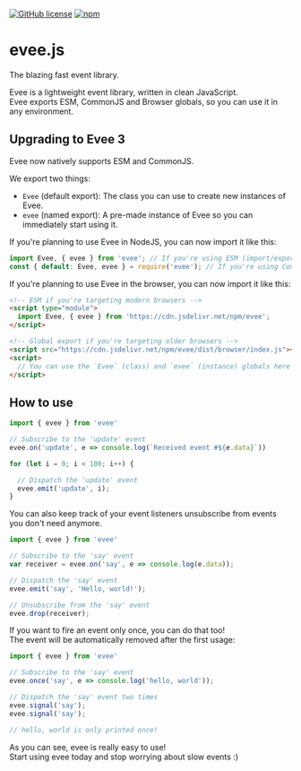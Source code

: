 [![GitHub license](https://img.shields.io/badge/license-MIT-blue.svg?maxAge=10&style=flat-square)](https://raw.githubusercontent.com/SplittyDev/evee.js/master/LICENSE.md)
[![npm](https://img.shields.io/npm/v/evee.svg?maxAge=10&style=flat-square)](https://www.npmjs.com/package/evee)

# evee.js
The blazing fast event library.

Evee is a lightweight event library, written in clean JavaScript.   
Evee exports ESM, CommonJS and Browser globals, so you can use it in any environment.

## Upgrading to Evee 3
Evee now natively supports ESM and CommonJS.

We export two things:
- `Evee` (default export): The class you can use to create new instances of Evee.
- `evee` (named export): A pre-made instance of Evee so you can immediately start using it.

If you're planning to use Evee in NodeJS, you can now import it like this:
```js
import Evee, { evee } from 'evee'; // If you're using ESM (import/export)
const { default: Evee, evee } = require('evee'); // If you're using CommonJS (require)
```

If you're planning to use Evee in the browser, you can now import it like this:
```html
<!-- ESM if you're targeting modern browsers -->
<script type="module">
  import Evee, { evee } from 'https://cdn.jsdelivr.net/npm/evee';
</script>

<!-- Global export if you're targeting older browsers -->
<script src="https://cdn.jsdelivr.net/npm/evee/dist/browser/index.js"></script>
<script>
  // You can use the `Evee` (class) and `evee` (instance) globals here
</script>
```

## How to use
```js
import { evee } from 'evee'

// Subscribe to the 'update' event
evee.on('update', e => console.log(`Received event #${e.data}`))

for (let i = 0; i < 100; i++) {

  // Dispatch the 'update' event
  evee.emit('update', i);
}
```

You can also keep track of your event listeners unsubscribe from events you don't need anymore.

```js
import { evee } from 'evee'

// Subscribe to the 'say' event
var receiver = evee.on('say', e => console.log(e.data));

// Dispatch the 'say' event
evee.emit('say', 'Hello, world!');

// Unsubscribe from the 'say' event
evee.drop(receiver);
```

If you want to fire an event only once, you can do that too!   
The event will be automatically removed after the first usage:

```js
import { evee } from 'evee'

// Subscribe to the 'say' event
evee.once('say', e => console.log('hello, world'));

// Dispatch the 'say' event two times
evee.signal('say');
evee.signal('say');

// hello, world is only printed once!
```

As you can see, evee is really easy to use!   
Start using evee today and stop worrying about slow events :)
